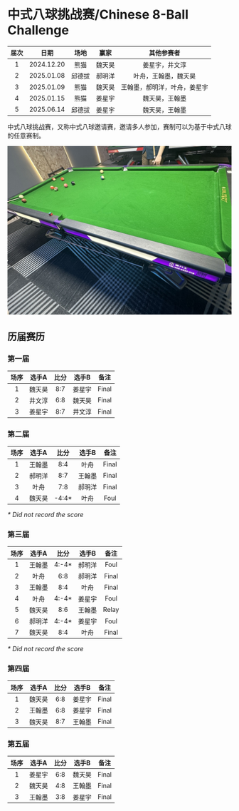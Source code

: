 # 中式八球挑战赛/Chinese 8-Ball Challenge

| 届次 | 日期       | 场地    | 赢家   | 其他参赛者                 |
| :--: | :--------: | :----: | :---: | :------------------------: |
| 1    | 2024.12.20 | 熊猫   | 魏天昊 | 姜星宇，井文淳              |
| 2    | 2025.01.08 | 邱德拔 | 郝明洋 | 叶舟，王翰墨，魏天昊         |
| 3    | 2025.01.09 | 熊猫   | 魏天昊 | 王翰墨，郝明洋，叶舟，姜星宇 |
| 4    | 2025.01.15 | 熊猫   | 姜星宇 | 魏天昊，王翰墨              |
| 5    | 2025.06.14 | 邱德拔 | 姜星宇 | 魏天昊，王翰墨              |

中式八球挑战赛，又称中式八球邀请赛，邀请多人参加，赛制可以为基于中式八球的任意赛制。

![](./img/chinese_8-ball_challenge.jpg)

## 历届赛历

### 第一届

| 场序 | 选手A  | 比分  | 选手B  | 备注  |
| :--: | :---: | :---: | :----: | :---: |
| 1    | 魏天昊 | 8:7   | 姜星宇 | Final |
| 2    | 井文淳 | 6:8   | 魏天昊 | Final |
| 3    | 姜星宇 | 8:7   | 井文淳 | Final |

### 第二届

| 场序 | 选手A  | 比分  | 选手B  | 备注  |
| :--: | :---: | :---: | :----: | :---: |
| 1    | 王翰墨 | 8:4   | 叶舟   | Final |
| 2    | 郝明洋 | 8:7   | 王翰墨 | Final |
| 3    | 叶舟   | 7:8   | 郝明洋 | Final |
| 4    | 魏天昊 | -4:4\* | 叶舟   | Foul  |

*\* Did not record the score*

### 第三届

| 场序 | 选手A  | 比分  | 选手B  | 备注  |
| :--: | :---: | :---: | :----: | :---: |
| 1    | 王翰墨 | 4:-4\* | 郝明洋 | Foul  |
| 2    | 叶舟   | 6:8   | 郝明洋 | Final |
| 3    | 王翰墨 | 8:4   | 叶舟   | Final |
| 4    | 叶舟   | 4:-4\* | 姜星宇 | Foul  |
| 5    | 魏天昊 | 8:6   | 王翰墨 | Relay |
| 6    | 郝明洋 | 4:-4\* | 姜星宇 | Foul  |
| 7    | 魏天昊 | 8:4   | 叶舟   | Final |

*\* Did not record the score*

### 第四届

| 场序 | 选手A  | 比分  | 选手B  | 备注  |
| :--: | :---: | :---: | :----: | :---: |
| 1    | 魏天昊 | 6:8   | 姜星宇 | Final |
| 2    | 王翰墨 | 6:8   | 姜星宇 | Final |
| 3    | 魏天昊 | 8:7   | 王翰墨 | Final |

### 第五届

| 场序 | 选手A  | 比分  | 选手B  | 备注  |
| :--: | :---: | :---: | :----: | :---: |
| 1    | 姜星宇 | 6:8   | 魏天昊 | Final |
| 2    | 魏天昊 | 4:8   | 王翰墨 | Final |
| 3    | 王翰墨 | 3:8   | 姜星宇 | Final |